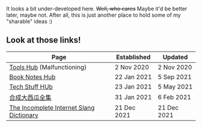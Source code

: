 It looks a bit under-developed here. 
~~Well, who cares~~ Maybe it'd be better later, maybe not.
After all, this is just another place to hold some of my "sharable" ideas :)

## Look at those links!

| Page | Established | Updated |
|------|-------------|---------|
| [Tools Hub](/tools) (Malfunctioning) | 2 Nov 2020 | 2 Nov 2020 |
| [Book Notes Hub](/Book%20Notes) | 22 Jan 2021 | 5 Sep 2021 |
| [Tech Stuff HUb](/Tech%20Stuff) | 23 Jan 2021 | 5 May 2021 |
| [合成大西瓜全集](/daxigua) | 31 Jan 2021 | 6 Feb 2021 |
| [The Incomplete Internet Slang Dictionary](www-dict) | 21 Dec 2021 | 21 Dec 2021 |